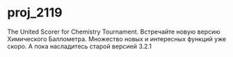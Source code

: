 # proj_2119
The United Scorer for Chemistry Tournament.
Встречайте новую версию Химического Баллометра.
Множество новых и интересных функций уже скоро.
А пока насладитесь старой версией 3.2.1
